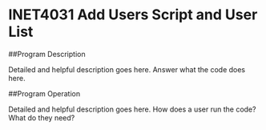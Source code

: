# INET4031 Add Users Script and User List

##Program Description

Detailed and helpful description goes here.  Answer what the code does here.

##Program Operation

Detailed and helpful description goes here.  How does a user run the code? What do they need?
